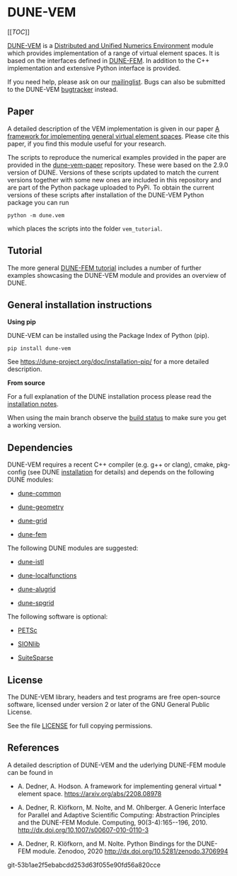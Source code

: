 DUNE-VEM
========

[[_TOC_]]

[DUNE-VEM][20] is a [Distributed and Unified Numerics Environment][1]
module which provides implementation of a range of virtual element
spaces. It is based on the interfaces defined in [DUNE-FEM][0].
In addition to the C++ implementation and extensive Python interface
is provided.

If you need help, please ask on our [mailinglist][5]. Bugs can also be submitted
to the DUNE-VEM [bugtracker][6] instead.

Paper
-----

A detailed description of the VEM implementation is given in our paper
[A framework for implementing general virtual element spaces][21].
Please cite this paper, if you find this module useful for your research.

The scripts to reproduce the numerical examples provided in the paper are
provided in the [dune-vem-paper][22] repository. These were based on the
2.9.0 version of DUNE. Versions of these scripts updated to match the current
versions together with some new ones are included in this repository
and are part of the Python package uploaded to PyPi.
To obtain the current versions of these scripts
after installation of the DUNE-VEM Python package you can run
```
python -m dune.vem
```
which places the scripts into the folder ``vem_tutorial``.

Tutorial
--------

The more general [DUNE-FEM tutorial][18] includes a number of further examples showcasing the DUNE-VEM module
and provides an overview of DUNE.

General installation instructions
---------------------------------

**Using pip**

DUNE-VEM can be installed using the Package Index of Python (pip).

```
pip install dune-vem
```

See https://dune-project.org/doc/installation-pip/ for a more detailed
description.

**From source**

For a full explanation of the DUNE installation process please read
the [installation notes][2].

When using the main branch observe the [build status][19]
to make sure you get a working version.

Dependencies
------------

DUNE-VEM requires a recent C++ compiler (e.g. g++ or clang),
cmake, pkg-config (see DUNE [installation][2] for details)
and depends on the following DUNE modules:

* [dune-common][10]

* [dune-geometry][11]

* [dune-grid][12]

* [dune-fem][12]

The following DUNE modules are suggested:

* [dune-istl][13]

* [dune-localfunctions][14]

* [dune-alugrid][8]

* [dune-spgrid][9]

The following software is optional:

* [PETSc][3]

* [SIONlib][16]

* [SuiteSparse][15]

License
-------

The DUNE-VEM library, headers and test programs are free open-source software,
licensed under version 2 or later of the GNU General Public License.

See the file [LICENSE][7] for full copying permissions.


References
----------

A detailed description of DUNE-VEM and the uderlying DUNE-FEM module can be found in

* A. Dedner, A. Hodson. A framework for implementing general virtual * element space.
  https://arxiv.org/abs/2208.08978

* A. Dedner, R. Klöfkorn, M. Nolte, and M. Ohlberger. A Generic Interface for Parallel and Adaptive Scientific Computing:
  Abstraction Principles and the DUNE-FEM Module.
  Computing, 90(3-4):165--196, 2010. http://dx.doi.org/10.1007/s00607-010-0110-3

* A. Dedner, R. Klöfkorn, and M. Nolte. Python Bindings for the DUNE-FEM module.
  Zenodoo, 2020 http://dx.doi.org/10.5281/zenodo.3706994


 [0]: https://www.dune-project.org/modules/dune-fem/
 [1]: https://www.dune-project.org
 [2]: https://www.dune-project.org/doc/installation/
 [3]: http://www.mcs.anl.gov/petsc/
 [4]: http://eigen.tuxfamily.org
 [5]: http://lists.dune-project.org/mailman/listinfo/dune-fem
 [6]: http://gitlab.dune-project.org/dune-fem/dune-fem/issues
 [7]: LICENSE.md
 [8]: http://gitlab.dune-project.org/extensions/dune-alugrid
 [9]: http://gitlab.dune-project.org/extensions/dune-spgrid
 [10]: http://gitlab.dune-project.org/core/dune-common
 [11]: http://gitlab.dune-project.org/core/dune-geometry
 [12]: http://gitlab.dune-project.org/core/dune-grid
 [13]: http://gitlab.dune-project.org/core/dune-istl
 [14]: http://gitlab.dune-project.org/core/dune-localfunctions
 [15]: http://faculty.cse.tamu.edu/davis/suitesparse.html
 [16]: http://www.fz-juelich.de/jsc/sionlib
 [17]: http://icl.cs.utk.edu/papi/software/index.html
 [18]: https://dune-project.org/sphinx/content/sphinx/dune-fem/
 [19]: https://gitlab.dune-project.org/dune-fem/dune-fem/-/pipelines/
 [20]: https://www.dune-project.org/modules/dune-vem/
 [21]: https://arxiv.org/abs/2208.08978
 [22]: https://gitlab.dune-project.org/dune-fem/dune-vem-paper


git-53b1ae2f5ebabcdd253d63f055e90fd56a820cce
